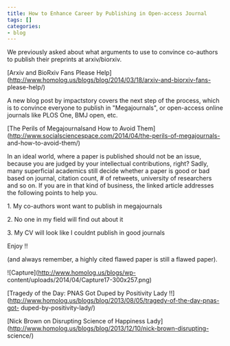 ```yaml
---
title: How to Enhance Career by Publishing in Open-access Journal
tags: []
categories:
- blog
---
```

We previously asked about what arguments to use to convince co-authors to
publish their preprints at arxiv/biorxiv.
<!--more-->

[Arxiv and BioRxiv Fans Please
Help](http://www.homolog.us/blogs/blog/2014/03/18/arxiv-and-biorxiv-fans-
please-help/)

A new blog post by impactstory covers the next step of the process, which is
to convince everyone to publish in "Megajournals", or open-access online
journals like PLOS One, BMJ open, etc.

[The Perils of Megajournalsand How to Avoid
Them](http://www.socialsciencespace.com/2014/04/the-perils-of-megajournals-
and-how-to-avoid-them/)

In an ideal world, where a paper is published should not be an issue, because
you are judged by your intellectual contributions, right? Sadly, many
superficial academics still decide whether a paper is good or bad based on
journal, citation count, # of retweets, university of researchers and so on.
If you are in that kind of business, the linked article addresses the
following points to help you.

1\. My co-authors wont want to publish in megajournals

2\. No one in my field will find out about it

3\. My CV will look like I couldnt publish in good journals

Enjoy !!

(and always remember, a highly cited flawed paper is still a flawed paper).

![Capture](http://www.homolog.us/blogs/wp-
content/uploads/2014/04/Capture17-300x257.png)

[Tragedy of the Day: PNAS Got Duped by Positivity Lady
!!](http://www.homolog.us/blogs/blog/2013/08/05/tragedy-of-the-day-pnas-got-
duped-by-positivity-lady/)

[Nick Brown on Disrupting Science of Happiness
Lady](http://www.homolog.us/blogs/blog/2013/12/10/nick-brown-disrupting-
science/)

